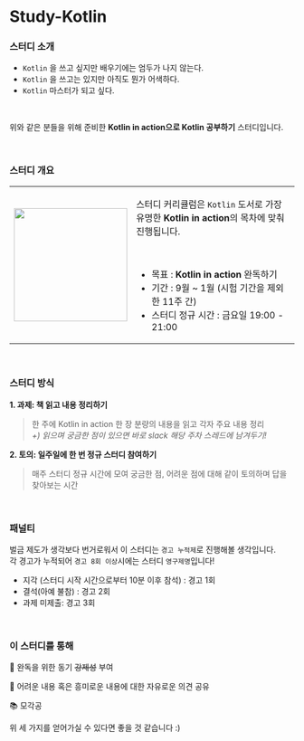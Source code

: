 # Study-Kotlin

### 스터디 소개

- `Kotlin` 을 쓰고 싶지만 배우기에는 엄두가 나지 않는다.
- `Kotlin` 을 쓰고는 있지만 아직도 뭔가 어색하다.
- `Kotlin`  마스터가 되고 싶다.

</br>

위와 같은 분들을 위해 준비한 **Kotlin in action으로 Kotlin 공부하기** 스터디입니다.

</br>
           

### 스터디 개요

<table>
  <tr>
    <td><img src="https://s3.us-west-2.amazonaws.com/secure.notion-static.com/ba7c31f6-d751-446c-9a19-784bf9df4b26/Untitled.png?X-Amz-Algorithm=AWS4-HMAC-SHA256&X-Amz-Content-Sha256=UNSIGNED-PAYLOAD&X-Amz-Credential=AKIAT73L2G45EIPT3X45%2F20221008%2Fus-west-2%2Fs3%2Faws4_request&X-Amz-Date=20221008T070305Z&X-Amz-Expires=86400&X-Amz-Signature=7c0c64c7d8e50252a188340c37a6c5911c65fa35c302b787bfd52c0460e8e999&X-Amz-SignedHeaders=host&response-content-disposition=filename%20%3D%22Untitled.png%22&x-id=GetObject" height="200"></td><td>
<div>

 스터디 커리큘럼은 `Kotlin`  도서로 가장 유명한 **Kotlin in action**의 목차에 맞춰 진행됩니다.

</br>

 - 목표 : **Kotlin in action** 완독하기
 - 기간 : 9월 ~ 1월 (시험 기간을 제외한 11주 간)
 - 스터디 정규 시간 : 금요일 19:00 - 21:00
</div></td>
  <tr>
</table>

</br>

### 스터디 방식

**1. 과제: 책 읽고 내용 정리하기**

>한 주에 Kotlin in action 한 장 분량의 내용을 읽고 각자 주요 내용 정리 </br>
*+) 읽으며 궁금한 점이 있으면 바로 slack 해당 주차 스레드에 남겨두기!*

**2. 토의: 일주일에 한 번 정규 스터디 참여하기**

>매주 스터디 정규 시간에 모여 궁금한 점, 어려운 점에 대해 같이 토의하며 답을 찾아보는 시간

</br>

### 패널티

벌금 제도가 생각보다 번거로워서 이 스터디는 `경고 누적제`로 진행해볼 생각입니다. </br>
각 경고가 누적되어 `경고 8회 이상`시에는 스터디 `영구제명`입니다!

- 지각 (스터디 시작 시간으로부터 10분 이후 참석) : 경고 1회
- 결석(아예 불참) : 경고 2회
- 과제 미제출: 경고 3회

</br>

### 이 스터디를 통해

🙌 완독을 위한 동기 ~~강제성~~ 부여

👄 어려운 내용 혹은 흥미로운 내용에 대한 자유로운 의견 공유

📚 모각공


위 세 가지를 얻어가실 수 있다면 좋을 것 같습니다 :)
